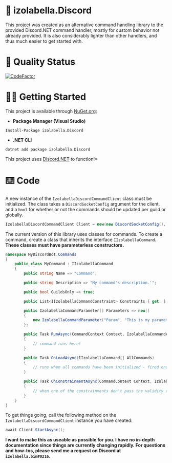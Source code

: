 # 💞 izolabella.Discord

This project was created as an alternative command handling library to the provided Discord.NET command handler, mostly for custom behavior not already provided.
It is also considerably lighter than other handlers, and thus much easier to get started with.

# 🌸 Quality Status
[![CodeFactor](https://www.codefactor.io/repository/github/izolabella/izolabella.discord/badge)](https://www.codefactor.io/repository/github/izolabella/izolabella.discord)

# 👩‍💻 Getting Started
This project is available through [NuGet.org](https://www.nuget.org/packages/izolabella.Discord/);
- __Package Manager (Visual Studio)__
```
Install-Package izolabella.Discord
```
- __.NET CLI__
```
dotnet add package izolabella.Discord
```
This project uses [Discord.NET](https://www.nuget.org/packages/Discord.Net/) to function!*

# ⌨️ Code
A new instance of the `IzolabellaDiscordCommandClient` class must be initialized. The class takes a `DiscordSocketConfig` argument for the client, and a `bool` for whether or not the commands should be updated per guild or globally.
```cs
IzolabellaDiscordCommandClient Client = new(new DiscordSocketConfig(), false);
```

The current version of this library uses classes for commands. To create a command, create a class that inherits the interface `IIzolabellaCommand`. **These classes must have parameterless constructors.**
```cs
namespace MyDiscordBot.Commands
{
    public class MyCommand : IIzolabellaCommand
    {
        public string Name => "Command";

        public string Description => "My command's description.'";

        public bool GuildsOnly => true;

        public List<IIzolabellaCommandConstraint> Constraints { get; } = new();

        public IzolabellaCommandParameter[] Parameters => new[]
        {
            new IzolabellaCommandParameter("Param", "This is my parameter!", ApplicationCommandOptionType.Channel, true)
        };

        public Task RunAsync(CommandContext Context, IzolabellaCommandArgument[] Arguments)
        {
            // command runs here!
        }

        public Task OnLoadAsync(IIzolabellaCommand[] AllCommands)
        {
            // runs when all commands have been initialized - fired once.
        }

        public Task OnConstrainmentAsync(CommandContext Context, IzolabellaCommandArgument[] Arguments, IIzolabellaCommandConstraint ConstraintThatFailed)
        {
            // when one of the constrainments don't pass the validity check by the handler, this method gets called.
        }
    }
}
```

To get things going, call the following method on the `IzolabellaDiscordCommandClient` instance you have created:
```cs
await Client.StartAsync();
```

__I want to make this as useable as possible for you. I have no in-depth documentation since things are currently changing rapidly. For questions and how-tos, please send me a request on Discord at `izolabella.bin#0216`.__

